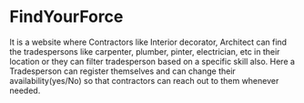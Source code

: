 # FindYourForce
It is a website where Contractors like Interior decorator, Architect can find the tradespersons like carpenter, plumber, pinter, electrician, etc in their location or they can filter tradesperson based on a specific skill also. Here a Tradesperson can register themselves and can change their availability(yes/No) so that contractors can reach out to them whenever needed.
